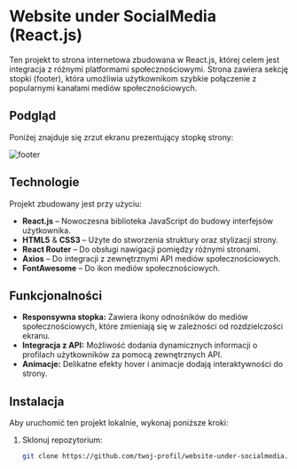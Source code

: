 # Website under SocialMedia (React.js)

Ten projekt to strona internetowa zbudowana w React.js, której celem jest integracja z różnymi platformami społecznościowymi. Strona zawiera sekcję stopki (footer), która umożliwia użytkownikom szybkie połączenie z popularnymi kanałami mediów społecznościowych.

## Podgląd

Poniżej znajduje się zrzut ekranu prezentujący stopkę strony:

![footer](https://cdn.discordapp.com/attachments/1102682877235310734/1290861562550288384/Zrzut_ekranu_2024-10-02_042224.png?ex=66fe0003&is=66fcae83&hm=84df25dc639994fa99df323bc1d199ddd9002f9ba2b9887a39fe0ac57fc64d5d&)

## Technologie

Projekt zbudowany jest przy użyciu:

- **React.js** – Nowoczesna biblioteka JavaScript do budowy interfejsów użytkownika.
- **HTML5** & **CSS3** – Użyte do stworzenia struktury oraz stylizacji strony.
- **React Router** – Do obsługi nawigacji pomiędzy różnymi stronami.
- **Axios** – Do integracji z zewnętrznymi API mediów społecznościowych.
- **FontAwesome** – Do ikon mediów społecznościowych.

## Funkcjonalności

- **Responsywna stopka:** Zawiera ikony odnośników do mediów społecznościowych, które zmieniają się w zależności od rozdzielczości ekranu.
- **Integracja z API:** Możliwość dodania dynamicznych informacji o profilach użytkowników za pomocą zewnętrznych API.
- **Animacje:** Delikatne efekty hover i animacje dodają interaktywności do strony.

## Instalacja

Aby uruchomić ten projekt lokalnie, wykonaj poniższe kroki:

1. Sklonuj repozytorium:
   ```bash
   git clone https://github.com/twoj-profil/website-under-socialmedia.git
